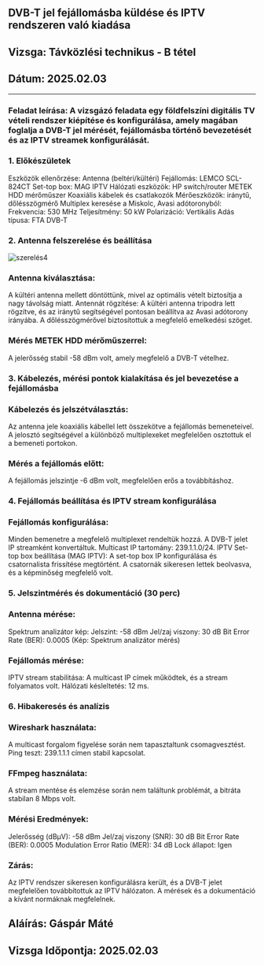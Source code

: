 

## DVB-T jel fejállomásba küldése és IPTV rendszeren való kiadása
## Vizsga: Távközlési technikus - B tétel
## Dátum: 2025.02.03

 ----

### Feladat leírása: A vizsgázó feladata egy földfelszíni digitális TV vételi rendszer kiépítése és konfigurálása, amely magában foglalja a DVB-T jel mérését, fejállomásba történő bevezetését és az IPTV streamek konfigurálását.

### 1. Előkészületek 
Eszközök ellenőrzése:
Antenna (beltéri/kültéri)
Fejállomás: LEMCO SCL-824CT
Set-top box: MAG IPTV
Hálózati eszközök: HP switch/router
METEK HDD mérőműszer
Koaxiális kábelek és csatlakozók
Mérőeszközök: iránytű, dőlésszögmérő
Multiplex keresése a Miskolc, Avasi adótoronyból:
Frekvencia: 530 MHz
Teljesítmény: 50 kW
Polarizáció: Vertikális
Adás típusa: FTA DVB-T
### 2. Antenna felszerelése és beállítása 
![szerelés4](https://github.com/user-attachments/assets/0cb46eff-7342-4e8b-87a1-313ce326bd1a)

### Antenna kiválasztása:
A kültéri antenna mellett döntöttünk, mivel az optimális vételt biztosítja a nagy távolság miatt.
Antennát rögzítése:
A kültéri antenna tripodra lett rögzítve, és az iránytű segítségével pontosan beállítva az Avasi adótorony irányába. A dőlésszögmérővel biztosítottuk a megfelelő emelkedési szöget.
### Mérés METEK HDD mérőműszerrel:
A jelerősség stabil -58 dBm volt, amely megfelelő a DVB-T vételhez.
  

### 3. Kábelezés, mérési pontok kialakítása és jel bevezetése a fejállomásba 
### Kábelezés és jelszétválasztás:
Az antenna jele koaxiális kábellel lett összekötve a fejállomás bemeneteivel. A jelosztó segítségével a különböző multiplexeket megfelelően osztottuk el a bemeneti portokon.
### Mérés a fejállomás előtt:
A fejállomás jelszintje -6 dBm volt, megfelelően erős a továbbításhoz.
   

### 4. Fejállomás beállítása és IPTV stream konfigurálása 
### Fejállomás konfigurálása:
Minden bemenetre a megfelelő multiplexet rendeltük hozzá.
A DVB-T jelet IP streamként konvertáltuk. Multicast IP tartomány: 239.1.1.0/24.
IPTV Set-top box beállítása (MAG IPTV):
A set-top box IP konfigurálása és csatornalista frissítése megtörtént.
A csatornák sikeresen lettek beolvasva, és a képminőség megfelelő volt.
### 5. Jelszintmérés és dokumentáció (30 perc)
### Antenna mérése:
Spektrum analizátor kép:
Jelszint: -58 dBm
Jel/zaj viszony: 30 dB
Bit Error Rate (BER): 0.0005
(Kép: Spektrum analizátor mérés)

### Fejállomás mérése:
IPTV stream stabilitása: A multicast IP címek működtek, és a stream folyamatos volt.
Hálózati késleltetés: 12 ms.
### 6. Hibakeresés és analízis
### Wireshark használata:
A multicast forgalom figyelése során nem tapasztaltunk csomagvesztést.
Ping teszt: 239.1.1.1 címen stabil kapcsolat.
### FFmpeg használata:
A stream mentése és elemzése során nem találtunk problémát, a bitráta stabilan 8 Mbps volt.
### Mérési Eredmények:
Jelerősség (dBμV): -58 dBm
Jel/zaj viszony (SNR): 30 dB
Bit Error Rate (BER): 0.0005
Modulation Error Ratio (MER): 34 dB
Lock állapot: Igen
### Zárás:
Az IPTV rendszer sikeresen konfigurálásra került, és a DVB-T jelet megfelelően továbbítottuk az IPTV hálózaton. A mérések és a dokumentáció a kívánt normáknak megfelelnek.

## Aláírás: Gáspár Máté
## Vizsga Időpontja: 2025.02.03


